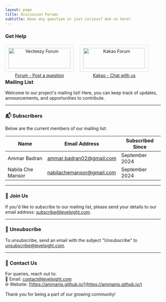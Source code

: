 ```yaml
---
layout: page
title: Discussion Forums
subtitle: Have any question or just curious? Ask us here!
---
```


### Get Help

<div style="display: flex; flex-wrap: wrap; gap: 20px;">

  <div style="border: 1px solid #ddd; padding: 10px; text-align: center; width: 200px;">
    <img src="/assets/img/forum.jpg" alt="Vecteezy Forum" style="width: 100%; height: auto;">
    <p><a href="https://github.com/nabilachemansor/levelSight-simple-game-analytic-tool/discussions">Forum - Post a question</a></p>
  </div>

  <div style="border: 1px solid #ddd; padding: 10px; text-align: center; width: 200px;">
    <img src="/assets/img/kakao.png" alt="Kakao Forum" style="width: 100%; height: auto;">
    <p><a href="https://open.kakao.com/o/gPB5fk2g">Kakao - Chat with us</a></p>
  </div>

</div>

### Mailing List

Welcome to our project's mailing list! Here, you can keep track of updates, announcements, and opportunities to contribute. 

---

### 📬 **Subscribers**

Below are the current members of our mailing list:

| Name                  | Email Address              | Subscribed Since |
|-----------------------|----------------------------|------------------|
| Ammar Badran          | ammar.badran02@gmail.com   | September 2024   |
| Nabila Che Mansor     | nabilachemansor@gmail.com  | September 2024   |

---

### 📝 **Join Us**

If you'd like to subscribe to our mailing list, please send your details to our email address: [subscribe@levelsight.com](mailto:subscribe@levelsight.com).

---

### 🔄 **Unsubscribe**

To unsubscribe, send an email with the subject "Unsubscribe" to [unsubscribe@levelsight.com](mailto:unsubscribe@levelsight.com).

---

### 💬 **Contact Us**

For queries, reach out to:  
📧 Email: [contact@levelsight.com](mailto:contact@levelsight.com)  
🌐 Website: [https://ammanis.github.io/](https://ammanis.github.io/)  

Thank you for being a part of our growing community!


